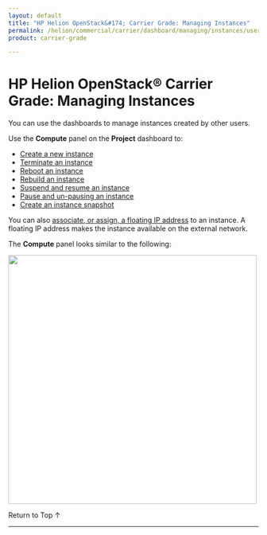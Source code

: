 ```yaml
---
layout: default
title: "HP Helion OpenStack&#174; Carrier Grade: Managing Instances"
permalink: /helion/commercial/carrier/dashboard/managing/instances/users/
product: carrier-grade

---
```

<!--PUBLISHED-->

<script>

function PageRefresh {
onLoad="window.refresh"
}

PageRefresh();

</script>

<!--
<p style="font-size: small;"> <a href="/helion/commercial/carrier/ga1/install/">&#9664; PREV</a> | <a href="/helion/commercial/carrier/ga1/install-overview/">&#9650; UP</a> | <a href="/helion/commercial/carrier/ga1/">NEXT &#9654;</a></p> 
-->

# HP Helion OpenStack&#174; Carrier Grade: Managing Instances

You can use the dashboards to manage instances created by other users. 

Use the **Compute** panel on the **Project** dashboard to:

* [Create a new instance](/helion/commercial/carrier/dashboard/managing/instances/create/)
* [Terminate an instance](/helion/commercial/carrier/dashboard/managing/instances/terminate/)
* [Reboot an instance](/helion/commercial/carrier/dashboard/managing/instances/reboot/)
* [Rebuild an instance](/helion/commercial/carrier/dashboard/managing/instances/rebuild/)
* [Suspend and resume an instance](/helion/commercial/carrier/dashboard/managing/instances/suspend/)
* [Pause and un-pausing an instance](/helion/commercial/carrier/dashboard/managing/instances/pause/)
* [Create an instance snapshot](/helion/commercial/carrier/dashboard/managing/images/public/)

You can also [associate, or assign, a floating IP address](/helion/commercial/carrier/dashboard/managing/ipaddresses/) to an instance. A floating IP address makes the instance available on the external network.

The **Compute** panel looks similar to the following:

<img src="media/CGH-Helion-Compute" width="500">


<p><a href="#top" style="padding:14px 0px 14px 0px; text-decoration: none;"> Return to Top &#8593; </a></p>



----
